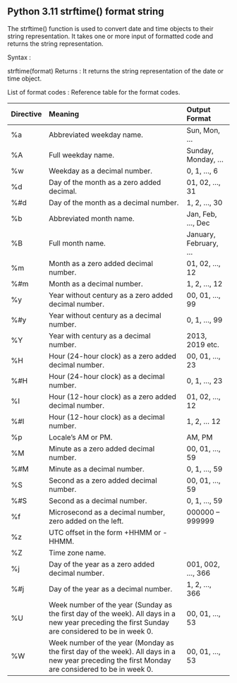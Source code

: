 ## Python 3.11 strftime() format string 

The strftime() function is used to convert date and time objects to their string representation. It takes one or more input of formatted code and returns the string representation.

Syntax :

strftime(format)
Returns : It returns the string representation of the date or time object.

List of format codes : Reference table for the format codes.

Directive | Meaning | Output Format
:-------- | :------ | :-------------- 
%a | Abbreviated weekday name. | Sun, Mon, …
%A | Full weekday name. | Sunday, Monday, …
%w | Weekday as a decimal number. | 0, 1, …, 6
%d | Day of the month as a zero added decimal. | 01, 02, …, 31
%#d | Day of the month as a decimal number. | 1, 2, …, 30
%b | Abbreviated month name. | Jan, Feb, …, Dec
%B | Full month name. | January, February, …
%m | Month as a zero added decimal number. | 01, 02, …, 12
%#m | Month as a decimal number. | 1, 2, …, 12
%y | Year without century as a zero added decimal number. | 00, 01, …, 99
%#y | Year without century as a decimal number. | 0, 1, …, 99
%Y | Year with century as a decimal number. | 2013, 2019 etc.
%H | Hour (24-hour clock) as a zero added decimal number. | 00, 01, …, 23
%#H | Hour (24-hour clock) as a decimal number. | 0, 1, …, 23
%I | Hour (12-hour clock) as a zero added decimal number. | 01, 02, …, 12
%#I | Hour (12-hour clock) as a decimal number. | 1, 2, … 12
%p | Locale’s AM or PM. | AM, PM
%M | Minute as a zero added decimal number. | 00, 01, …, 59
%#M | Minute as a decimal number. | 0, 1, …, 59
%S | Second as a zero added decimal number. | 00, 01, …, 59
%#S | Second as a decimal number. | 0, 1, …, 59
%f | Microsecond as a decimal number, zero added on the left. | 000000 – 999999
%z | UTC offset in the form +HHMM or -HHMM. |  
%Z | Time zone name. |  
%j | Day of the year as a zero added decimal number. | 001, 002, …, 366
%#j | Day of the year as a decimal number. | 1, 2, …, 366
%U | Week number of the year (Sunday as the first day of the week). All days in a new year preceding the first Sunday are considered to be in week 0. | 00, 01, …, 53
%W | Week number of the year (Monday as the first day of the week). All days in a new year preceding the first Monday are considered to be in week 0. | 00, 01, …, 53